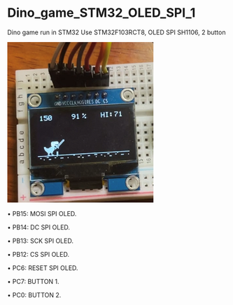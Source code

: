 # Dino_game_STM32_OLED_SPI_1
Dino game run in STM32
Use STM32F103RCT8, OLED SPI SH1106, 2 button


![alt text](https://github.com/xavis123/Dino_game_STM32_OLED_SPI/blob/c6e8a94b23d246fa953ada3cb53f23e79e41ec63/IMG_2112.png?raw=true)



•	PB15: MOSI SPI OLED.

•	PB14: DC SPI OLED.

•	PB13: SCK SPI OLED.

•	PB12: CS SPI OLED.

•	PC6: RESET SPI  OLED.

•	PC7: BUTTON 1.

•	PC0: BUTTON 2.

